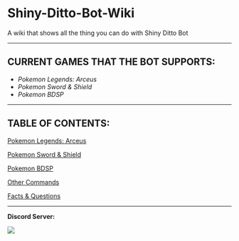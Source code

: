 # Shiny-Ditto-Bot-Wiki
A wiki that shows all the thing you can do with Shiny Ditto Bot

<hr>

## CURRENT GAMES THAT THE BOT SUPPORTS:
- *Pokemon Legends: Arceus*
- *Pokemon Sword & Shield*
- *Pokemon BDSP*

<hr>

## TABLE OF CONTENTS:

[Pokemon Legends: Arceus](https://github.com/lGodHatesMel/Shiny-Ditto-Bot-Wiki/blob/main/wiki/Table%20of%20Contents/PokemonLegendsArceus.md)

[Pokemon Sword & Shield](https://github.com/lGodHatesMel/Shiny-Ditto-Bot-Wiki/blob/main/wiki/Table%20of%20Contents/PokemonSword%26Shield.md)

[Pokemon BDSP](https://github.com/lGodHatesMel/Shiny-Ditto-Bot-Wiki/blob/main/wiki/Table%20of%20Contents/PokemonBDSP.md)

[Other Commands](https://github.com/lGodHatesMel/Shiny-Ditto-Bot-Wiki/blob/main/wiki/OtherCommands/OtherCommands.md)

[Facts & Questions]()


<hr>

**Discord Server:** 

[<img src="https://discordapp.com/api/guilds/916469484666093668/embed.png?style=banner2">](https://discord.gg/UPXbvs8N65)
